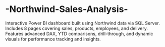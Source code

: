 # -Northwind-Sales-Analysis-
Interactive Power BI dashboard built using Northwind data via SQL Server. Includes 8 pages covering sales, products, employees, and delivery. Features advanced DAX, YTD comparisons, drill-through, and dynamic visuals for performance tracking and insights.
